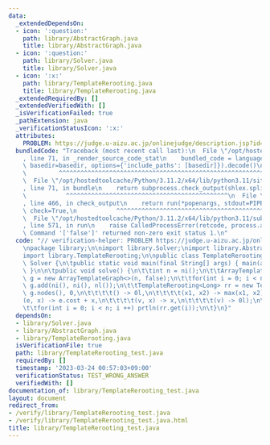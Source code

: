 ```yaml
---
data:
  _extendedDependsOn:
  - icon: ':question:'
    path: library/AbstractGraph.java
    title: library/AbstractGraph.java
  - icon: ':question:'
    path: library/Solver.java
    title: library/Solver.java
  - icon: ':x:'
    path: library/TemplateRerooting.java
    title: library/TemplateRerooting.java
  _extendedRequiredBy: []
  _extendedVerifiedWith: []
  _isVerificationFailed: true
  _pathExtension: java
  _verificationStatusIcon: ':x:'
  attributes:
    PROBLEM: https://judge.u-aizu.ac.jp/onlinejudge/description.jsp?id=GRL_5_B
  bundledCode: "Traceback (most recent call last):\n  File \"/opt/hostedtoolcache/Python/3.11.2/x64/lib/python3.11/site-packages/onlinejudge_verify/documentation/build.py\"\
    , line 71, in _render_source_code_stat\n    bundled_code = language.bundle(stat.path,\
    \ basedir=basedir, options={'include_paths': [basedir]}).decode()\n          \
    \         ^^^^^^^^^^^^^^^^^^^^^^^^^^^^^^^^^^^^^^^^^^^^^^^^^^^^^^^^^^^^^^^^^^^^^^^^^^^^^^^^^\n\
    \  File \"/opt/hostedtoolcache/Python/3.11.2/x64/lib/python3.11/site-packages/onlinejudge_verify/languages/user_defined.py\"\
    , line 71, in bundle\n    return subprocess.check_output(shlex.split(command))\n\
    \           ^^^^^^^^^^^^^^^^^^^^^^^^^^^^^^^^^^^^^^^^^^^^^\n  File \"/opt/hostedtoolcache/Python/3.11.2/x64/lib/python3.11/subprocess.py\"\
    , line 466, in check_output\n    return run(*popenargs, stdout=PIPE, timeout=timeout,\
    \ check=True,\n           ^^^^^^^^^^^^^^^^^^^^^^^^^^^^^^^^^^^^^^^^^^^^^^^^^^^^^^^^^\n\
    \  File \"/opt/hostedtoolcache/Python/3.11.2/x64/lib/python3.11/subprocess.py\"\
    , line 571, in run\n    raise CalledProcessError(retcode, process.args,\nsubprocess.CalledProcessError:\
    \ Command '['false']' returned non-zero exit status 1.\n"
  code: "// verification-helper: PROBLEM https://judge.u-aizu.ac.jp/onlinejudge/description.jsp?id=GRL_5_B\n\
    \npackage library;\n\nimport library.Solver;\nimport library.AbstractGraph;\n\
    import library.TemplateRerooting;\n\npublic class TemplateRerooting_test extends\
    \ Solver {\n\tpublic static void main(final String[] args) { main(args, new TemplateRerooting_test());\
    \ }\n\n\tpublic void solve() {\n\t\tint n = ni();\n\t\tArrayTemplateGraph<Long>\
    \ g = new ArrayTemplateGraph<>(n, false);\n\t\tfor(int i = 0; i < n - 1; i ++)\
    \ g.add(ni(), ni(), nl());\n\t\tTemplateRerooting<Long> rr = new TemplateRerooting<>(n,\
    \ g.nodes(), 0,\n\t\t\t\t() -> 0l,\n\t\t\t\t(x1, x2) -> max(x1, x2),\n\t\t\t\t\
    (e, x) -> e.cost + x,\n\t\t\t\t(v, x) -> x,\n\t\t\t\t(v) -> 0l);\n\t\trr.cal();\n\
    \t\tfor(int i = 0; i < n; i ++) prtln(rr.get(i));\n\t}\n}"
  dependsOn:
  - library/Solver.java
  - library/AbstractGraph.java
  - library/TemplateRerooting.java
  isVerificationFile: true
  path: library/TemplateRerooting_test.java
  requiredBy: []
  timestamp: '2023-03-24 00:57:03+09:00'
  verificationStatus: TEST_WRONG_ANSWER
  verifiedWith: []
documentation_of: library/TemplateRerooting_test.java
layout: document
redirect_from:
- /verify/library/TemplateRerooting_test.java
- /verify/library/TemplateRerooting_test.java.html
title: library/TemplateRerooting_test.java
---
```

